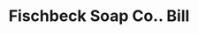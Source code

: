 ---
doi: 10.7916/D8SF476R
date_other: '1910'
date_other_textual: 1910-1919
form: printed ephemera
genre:
- Invoices
name:
- Fischbeck Soap Co.
object_in_context_url: https://biggert.cul.columbia.edu/items/view/ave_biggert_00029
subject_hierarchical_geographic:
- San Francisco, California, United States
subject_name:
- Fischbeck Soap Co.
title: Fischbeck Soap Co.. Bill
sort_title: Fischbeck Soap Co.. Bill
call_number: ave_biggert_00029
coordinates:
- 37.78333333333333,-122.41666666666667
pid: ave_biggert_00029
identifiers: ave_biggert_00029
thumbnail: https://derivativo-2.library.columbia.edu/iiif/2/ldpd:343004/full/!256,256/0/native.jpg
permalink: /biggert/ave_biggert_00029/
layout: iiif-image-page
---